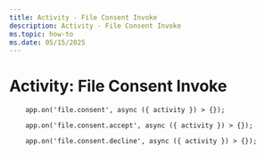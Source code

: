 ```yaml
---
title: Activity - File Consent Invoke
description: Activity - File Consent Invoke
ms.topic: how-to
ms.date: 05/15/2025
---
```


# Activity: File Consent Invoke


```
    app.on('file.consent', async ({ activity }) > {});
    
    app.on('file.consent.accept', async ({ activity }) > {});
    
    app.on('file.consent.decline', async ({ activity }) > {});
```